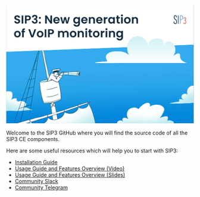 ![banner](images/BannerImage.png)

Welcome to the SIP3 GitHub where you will find the source code of all the SIP3 CE components.

Here are some useful resources which will help you to start with SIP3:

* [Installation Guide](https://sip3.io/docs/InstallationGuide.html)
* [Usage Guide and Features Overview (Video)](https://www.youtube.com/watch?v=__CvehK71vg)
* [Usage Guide and Features Overview (Slides)](https://sip3.io/docs/_attachments/SIP3_CommCon2021.pdf)
* [Community Slack](https://join.slack.com/t/sip3-community/shared_invite/enQtOTIyMjg3NDI0MjU3LWUwYzhlOTFhODYxMTEwNjllYjZjNzc1M2NmM2EyNDM0ZjJmNTVkOTg1MGQ3YmFmNWU5NjlhOGI3MWU1MzUwMjE)
* [Community Telegram](https://t.me/sip3io)
